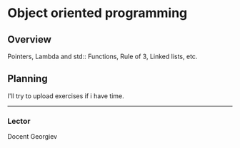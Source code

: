 # Object oriented programming

## Overview

Pointers, Lambda and std:: Functions, Rule of 3, Linked lists, etc.

## Planning

I'll try to upload exercises if i have time.


---
### Lector
Docent Georgiev
